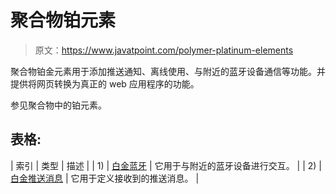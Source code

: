 # 聚合物铂元素

> 原文：<https://www.javatpoint.com/polymer-platinum-elements>

聚合物铂金元素用于添加推送通知、离线使用、与附近的蓝牙设备通信等功能。并提供将网页转换为真正的 web 应用程序的功能。

参见聚合物中的铂元素。

## 表格:

| 索引 | 类型 | 描述 |
| 1) | [白金蓝牙](polymer-platinum-bluetooth) | 它用于与附近的蓝牙设备进行交互。 |
| 2) | [白金推送消息](polymer-platinum-push-messaging) | 它用于定义接收到的推送消息。 |